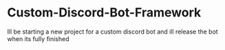 # Custom-Discord-Bot-Framework
Ill be starting a new project for a custom discord bot and ill release the bot when its fully finished
